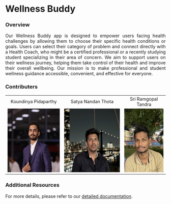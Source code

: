 # Wellness Buddy

### Overview
<p style="text-align:justify">
Our Wellness Buddy app is designed to empower users facing health challenges by allowing them to choose their specific health conditions or goals. Users can select their category of problem and connect directly with a Health Coach, who might be a certified professional or a recently studying student specializing in their area of concern. We aim to support users on their wellness journey, helping them take control of their health and improve their overall wellbeing. Our mission is to make professional and student wellness guidance accessible, convenient, and effective for everyone.
</p>

### Contributers

<table style="border-collapse: collapse; border: none;">
<tr align="center" style="border-collapse: collapse; border: none;">
<td style="border:none">Koundinya Pidaparthy</td>
<td style="border:none">Satya Nandan Thota</td>
<td style="border:none">Sri Ramgopal Tandra</td>
</tr>
<tr align="center">
<td style="border:none"><a href="https://github.com/koundinyapidaparthy2" style="text-decoration: none;">
    <img src="./images/KP.jpg"  height=200px alt="KP"></img>
  </a></td>
<td style="border:none"><a href="https://github.com/S-A-T-Y-A" style="text-decoration: none;">
    <img src="./images/sn.jpg"  height=200px alt="satya">
  </a></td>
<td style="border:none"><a href="https://github.com/SR-Naidu" style="text-decoration: none;">
    <img src="./images/sri.jpg"   height=200px alt="sri"></img>
  </a></td>
</tr>
</table>

### Additional Resources

For more details, please refer to our [detailed documentation](https://docs.google.com/document/d/1C8_9gd_1M1Xrq3yuvweFGy80IgsbAsMhczvUfKRwSqI).
